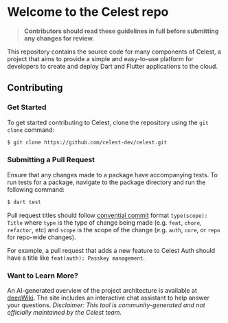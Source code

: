# Welcome to the Celest repo

> **Contributors should read these guidelines in full before submitting any changes for review.**

This repository contains the source code for many components of Celest, a project that aims to provide a simple and easy-to-use platform for developers to create and deploy Dart and Flutter applications to the cloud.

## Contributing

### Get Started

To get started contributing to Celest, clone the repository using the `git clone` command:

```bash
$ git clone https://github.com/celest-dev/celest.git
```

### Submitting a Pull Request

Ensure that any changes made to a package have accompanying tests. To run tests for a package, navigate to the package directory and run the following command:

```bash
$ dart test
```

Pull request titles should follow [convential commit](https://www.conventionalcommits.org/en/v1.0.0/) format `type(scope): Title` where `type` is the type of change being made (e.g. `feat`, `chore`, `refactor`, etc) and `scope` is the scope of the change (e.g. `auth`, `core`, or `repo` for repo-wide changes).

For example, a pull request that adds a new feature to Celest Auth should have a title like `feat(auth): Passkey management`.

### Want to Learn More?

An AI-generated overview of the project architecture is available at [deepWiki](https://deepwiki.com/celest-dev/celest/1-overview).
The site includes an interactive chat assistant to help answer your questions.
_Disclaimer: This tool is community-generated and not officially maintained by the Celest team._
